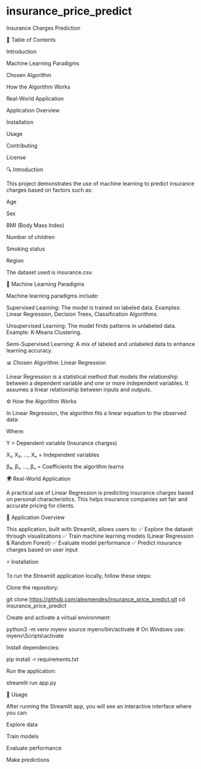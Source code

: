 # insurance_price_predict


Insurance Charges Prediction

📌 Table of Contents

Introduction

Machine Learning Paradigms

Chosen Algorithm

How the Algorithm Works

Real-World Application

Application Overview

Installation

Usage

Contributing

License

🔍 Introduction

This project demonstrates the use of machine learning to predict insurance charges based on factors such as:

Age

Sex

BMI (Body Mass Index)

Number of children

Smoking status

Region

The dataset used is insurance.csv.

🧠 Machine Learning Paradigms

Machine learning paradigms include:

Supervised Learning: The model is trained on labeled data. Examples: Linear Regression, Decision Trees, Classification Algorithms.

Unsupervised Learning: The model finds patterns in unlabeled data. Example: K-Means Clustering.

Semi-Supervised Learning: A mix of labeled and unlabeled data to enhance learning accuracy.

📊 Chosen Algorithm: Linear Regression

Linear Regression is a statistical method that models the relationship between a dependent variable and one or more independent variables. It assumes a linear relationship between inputs and outputs.

⚙️ How the Algorithm Works

In Linear Regression, the algorithm fits a linear equation to the observed data:



Where:

Y = Dependent variable (Insurance charges)

X₁, X₂, ..., Xₙ = Independent variables

β₀, β₁, ..., βₙ = Coefficients the algorithm learns

🌍 Real-World Application

A practical use of Linear Regression is predicting insurance charges based on personal characteristics. This helps insurance companies set fair and accurate pricing for clients.

📌 Application Overview

This application, built with Streamlit, allows users to:
✅ Explore the dataset through visualizations
✅ Train machine learning models (Linear Regression & Random Forest)
✅ Evaluate model performance
✅ Predict insurance charges based on user input

⚡ Installation

To run the Streamlit application locally, follow these steps:

Clone the repository:

git clone https://github.com/alexmendes/insurance_price_predict.git
cd insurance_price_predict

Create and activate a virtual environment:

python3 -m venv myenv
source myenv/bin/activate  # On Windows use: myenv\Scripts\activate

Install dependencies:

pip install -r requirements.txt

Run the application:

streamlit run app.py

🚀 Usage

After running the Streamlit app, you will see an interactive interface where you can:

Explore data

Train models

Evaluate performance

Make predictions










